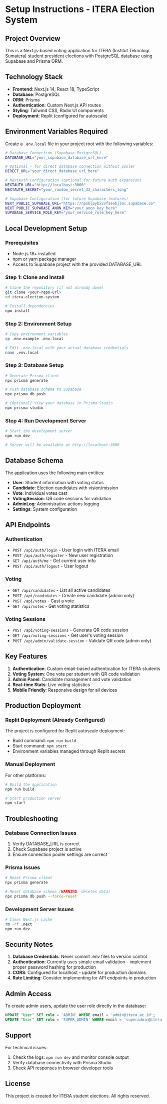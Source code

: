 # Setup Instructions - ITERA Election System

## Project Overview
This is a Next.js-based voting application for ITERA (Institut Teknologi Sumatera) student president elections with PostgreSQL database using Supabase and Prisma ORM.

## Technology Stack
- **Frontend**: Next.js 14, React 18, TypeScript
- **Database**: PostgreSQL
- **ORM**: Prisma
- **Authentication**: Custom Next.js API routes
- **Styling**: Tailwind CSS, Radix UI components
- **Deployment**: Replit (configured for autoscale)

## Environment Variables Required
Create a `.env.local` file in your project root with the following variables:

```bash
# Database Connection (Supabase PostgreSQL)
DATABASE_URL="your_supabase_database_url_here"

# Optional - for direct database connection without pooler  
DIRECT_URL="your_direct_database_url_here"

# NextAuth Configuration (optional for future auth expansion)
NEXTAUTH_URL="http://localhost:3000"
NEXTAUTH_SECRET="your_random_secret_32_characters_long"

# Supabase Configuration (for future Supabase features)
NEXT_PUBLIC_SUPABASE_URL="https://npshlpybxvvfseobjlmc.supabase.co"
NEXT_PUBLIC_SUPABASE_ANON_KEY="your_anon_key_here"
SUPABASE_SERVICE_ROLE_KEY="your_service_role_key_here"
```

## Local Development Setup

### Prerequisites
- Node.js 18+ installed
- npm or yarn package manager
- Access to Supabase project with the provided DATABASE_URL

### Step 1: Clone and Install
```bash
# Clone the repository (if not already done)
git clone <your-repo-url>
cd itera-election-system

# Install dependencies
npm install
```

### Step 2: Environment Setup
```bash
# Copy environment variables
cp .env.example .env.local

# Edit .env.local with your actual database credentials
nano .env.local
```

### Step 3: Database Setup
```bash
# Generate Prisma client
npx prisma generate

# Push database schema to Supabase
npx prisma db push

# (Optional) View your database in Prisma Studio
npx prisma studio
```

### Step 4: Run Development Server
```bash
# Start the development server
npm run dev

# Server will be available at http://localhost:3000
```

## Database Schema
The application uses the following main entities:

- **User**: Student information with voting status
- **Candidate**: Election candidates with vision/mission
- **Vote**: Individual votes cast
- **VotingSession**: QR code sessions for validation
- **AdminLog**: Administrative actions logging
- **Settings**: System configuration

## API Endpoints

### Authentication
- `POST /api/auth/login` - User login with ITERA email
- `POST /api/auth/register` - New user registration
- `GET /api/auth/me` - Get current user info
- `POST /api/auth/logout` - User logout

### Voting
- `GET /api/candidates` - List all active candidates
- `POST /api/candidates` - Create new candidate (admin only)
- `POST /api/votes` - Cast a vote
- `GET /api/votes` - Get voting statistics

### Voting Sessions
- `POST /api/voting-sessions` - Generate QR code session
- `GET /api/voting-sessions` - Get user's voting session
- `POST /api/admin/validate-session` - Validate QR code (admin only)

## Key Features

1. **Authentication**: Custom email-based authentication for ITERA students
2. **Voting System**: One vote per student with QR code validation
3. **Admin Panel**: Candidate management and vote validation
4. **Real-time Stats**: Live voting statistics
5. **Mobile Friendly**: Responsive design for all devices

## Production Deployment

### Replit Deployment (Already Configured)
The project is configured for Replit autoscale deployment:
- Build command: `npm run build`
- Start command: `npm start`
- Environment variables managed through Replit secrets

### Manual Deployment
For other platforms:
```bash
# Build the application
npm run build

# Start production server
npm start
```

## Troubleshooting

### Database Connection Issues
1. Verify DATABASE_URL is correct
2. Check Supabase project is active
3. Ensure connection pooler settings are correct

### Prisma Issues
```bash
# Reset Prisma client
npx prisma generate

# Reset database schema (WARNING: deletes data)
npx prisma db push --force-reset
```

### Development Server Issues
```bash
# Clear Next.js cache
rm -rf .next
npm run dev
```

## Security Notes

1. **Database Credentials**: Never commit .env files to version control
2. **Authentication**: Currently uses simple email validation - implement proper password hashing for production
3. **CORS**: Configured for localhost - update for production domains
4. **Rate Limiting**: Consider implementing for API endpoints in production

## Admin Access

To create admin users, update the user role directly in the database:
```sql
UPDATE "User" SET role = 'ADMIN' WHERE email = 'admin@itera.ac.id';
UPDATE "User" SET role = 'SUPER_ADMIN' WHERE email = 'superadmin@itera.ac.id';
```

## Support

For technical issues:
1. Check the logs: `npm run dev` and monitor console output
2. Verify database connectivity with Prisma Studio
3. Check API responses in browser developer tools

## License
This project is created for ITERA student elections. All rights reserved.